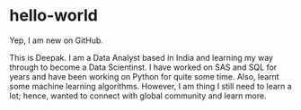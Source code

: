 # hello-world
Yep, I am new on GitHub.

This is Deepak. I am a Data Analyst based in India and learning my way through to become a Data Scientinst. I have worked on SAS and SQL for years and have been working on Python for quite some time. Also, learnt some machine learning algorithms. However, I am thing I still need to learn a lot; hence, wanted to connect with global community and learn more.
